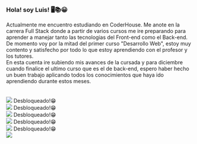 ### Hola! soy Luis! 🖥📚😀

Actualmente me encuentro estudiando en CoderHouse. Me anote en la carrera Full Stack donde a partir de varios cursos me ire preparando para aprender a manejar tanto las tecnologias del Front-end como el Back-end.<br> 
De momento voy por la mitad del primer curso "Desarrollo Web", estoy muy contento y satisfecho por todo lo que estoy aprendiendo con el profesor y los tutores.<br>
En esta cuenta ire subiendo mis avances de la cursada y para diciembre cuando finalice el ultimo curso que es el de back-end, espero haber hecho un buen trabajo aplicando todos los conocimientos que haya ido aprendiendo durante estos meses. <br><br><br>
<span>
<img src="https://cdn-icons-png.flaticon.com/24/732/732212.png" >
</span> Desbloqueado!😁
<br>
<span>
<img src="https://cdn-icons-png.flaticon.com/24/732/732190.png">
</span>Desbloqueado!😁
<br>
<span>
<img src="https://cdn-icons-png.flaticon.com/24/5968/5968672.png">
</span>Desbloqueado!😁
<br>
<span>
<img src="https://cdn-icons-png.flaticon.com/24/5968/5968292.png">
</span>Desbloqueado!😁
<br>
<span>
<img src="https://cdn-icons-png.flaticon.com/24/753/753244.png">
</span>Desbloqueado!😁
<br>
<span>
<img src="https://cdn-icons-png.flaticon.com/24/919/919825.png">
</span>



<!--
**LuisDev6/LuisDev6** is a ✨ _special_ ✨ repository because its `README.md` (this file) appears on your GitHub profile.

Here are some ideas to get you started:

- 🔭 I’m currently working on ...
- 🌱 I’m currently learning ...
- 👯 I’m looking to collaborate on ...
- 🤔 I’m looking for help with ...
- 💬 Ask me about ...
- 📫 How to reach me: ...
- 😄 Pronouns: ...
- ⚡ Fun fact: ...
-->
